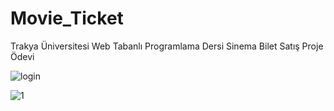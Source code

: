 # Movie_Ticket
Trakya Üniversitesi Web Tabanlı Programlama Dersi Sinema Bilet Satış Proje Ödevi 


![login](https://user-images.githubusercontent.com/13876601/59803633-b5b93480-92f4-11e9-948e-b0cf014e2f05.PNG)

![1](https://user-images.githubusercontent.com/13876601/59804122-1a28c380-92f6-11e9-8338-022b46030e9b.PNG)

